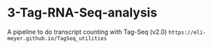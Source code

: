 # 3-Tag-RNA-Seq-analysis
A pipeline to do transcript counting with Tag-Seq (v2.0) `https://eli-meyer.github.io/TagSeq_utilities`
